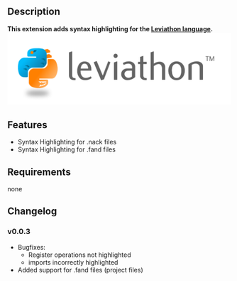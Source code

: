 ## Description

**This extension adds syntax highlighting for the [Leviathon language](https://github.com/AsteriskAmpersand/Leviathon).**
![](https://raw.githubusercontent.com/AsteriskAmpersand/Leviathon/main/Leviathon.fw.png)

## Features
- Syntax Highlighting for .nack files
- Syntax Highlighting for .fand files

## Requirements
none

## Changelog

### v0.0.3
- Bugfixes:
  - Register operations not highlighted
  - imports incorrectly highlighted
- Added support for .fand files (project files)

